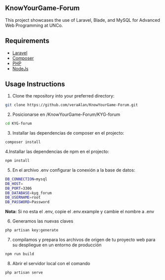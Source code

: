 ##  KnowYourGame-Forum

This project showcases the use of Laravel, Blade, and MySQL for Advanced Web Programming at UNCo.

## Requirements

- [Laravel](https://laravel.com/)
- [Composer](https://getcomposer.org/)
- [PHP](https://www.php.net/)
- [NodeJs](https://nodejs.org/en)

## Usage Instructions

1. Clone the repository into your preferred directory:

```bash
git clone https://github.com/veraAlan/KnowYourGame-Forum.git
```

2. Posicionarse en /KnowYourGame-Forum/KYG-forum

```bash
cd KYG-forum
```

3. Installar las dependencias de composer en el projecto:

```bash
composer install
```

4.Installar las dependencias de npm en el projecto:

```bash
npm install
```

5. En el archivo .env configurar la conexión a la base de datos:

```bash
DB_CONNECTION=mysql
DB_HOST=
DB_PORT=3306
DB_DATABASE=kyg_forum
DB_USERNAME=root
DB_PASSWORD=Password
```

**Nota:** Si no esta el .env, copie el .env.example y cambie el nombre a .env

6. Generamos las nuevas claves

```bash
php artisan key:generate
```

7.  compilamos y prepara los archivos de origen de tu proyecto web para su despliegue en un entorno de producción

```bash
npm run build
```

8. Abrir el servidor local con el comando

```bash
php artisan serve
```
